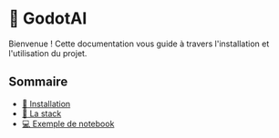 # 🤖 GodotAI

Bienvenue ! Cette documentation vous guide à travers l'installation et l'utilisation du projet.

## Sommaire
- [🚀 Installation](installation.md)
- [🧩 La stack](stack.md)
- [💻 Exemple de notebook](notebooks/api_example.ipynb)
